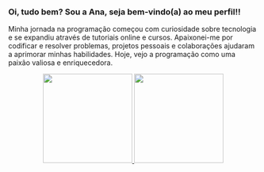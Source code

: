 ### Oi, tudo bem? Sou a Ana, seja bem-vindo(a) ao meu perfil!!<P>

 Minha jornada na programação começou com curiosidade sobre tecnologia e se expandiu através de tutoriais online e cursos. Apaixonei-me por codificar e resolver problemas,  projetos pessoais e colaborações ajudaram a aprimorar minhas habilidades. Hoje, vejo a programação como uma paixão valiosa e enriquecedora.
<P>
 
  <div align="center">
  <a href="https://github.com/anacristinaazevedo">
  <img height="180em" src="https://github-readme-stats.vercel.app/api?username=anacristinaazevedo&show_icons=true&theme=dracula&include_all_commits=true&count_private=true"/>
    <img height="180em" src="https://github-readme-stats.vercel.app/api/top-langs/?username=anacristinaazevedo&layout=compact&langs_count=7&theme=dracula"/>
</div>
